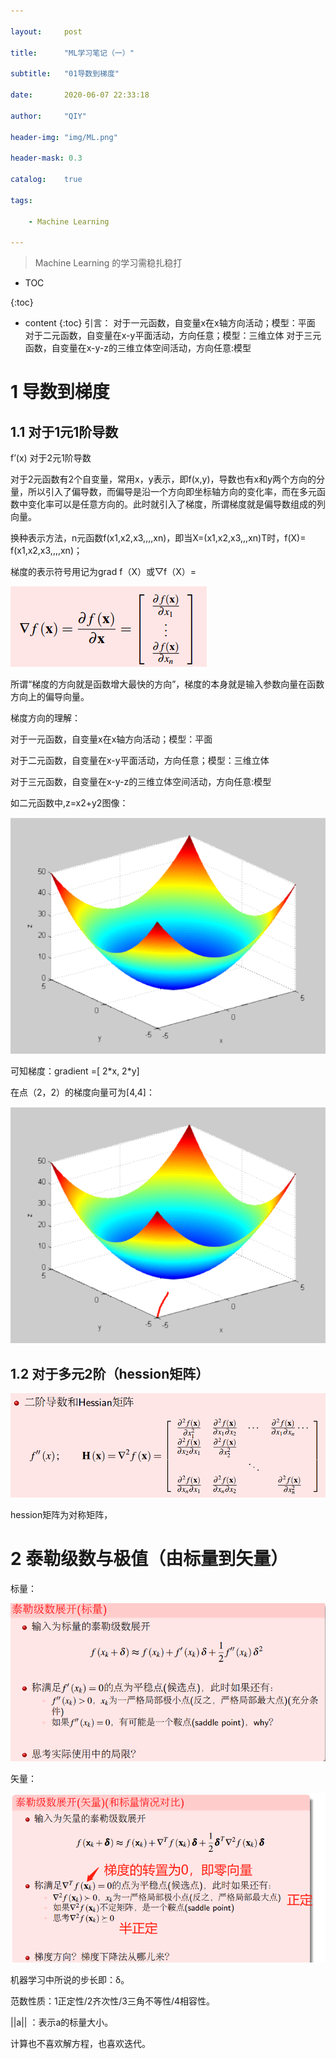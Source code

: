 ```yaml
---

layout:     post

title:      "ML学习笔记（一）"

subtitle:   "01导数到梯度"

date:       2020-06-07 22:33:18

author:     "QIY"

header-img: "img/ML.png"

header-mask: 0.3 

catalog:    true

tags:

    - Machine Learning

---
```






> Machine Learning 的学习需稳扎稳打



* TOC

{:toc}



* content
{:toc}
引言：
对于一元函数，自变量x在x轴方向活动；模型：平面
对于二元函数，自变量在x-y平面活动，方向任意；模型：三维立体
对于三元函数，自变量在x-y-z的三维立体空间活动，方向任意:模型


# 1 导数到梯度 #
## 1.1 对于1元1阶导数 ##
f’(x)
对于2元1阶导数

对于2元函数有2个自变量，常用x，y表示，即f(x,y)，导数也有x和y两个方向的分量，所以引入了偏导数，而偏导是沿一个方向即坐标轴方向的变化率，而在多元函数中变化率可以是任意方向的。此时就引入了梯度，所谓梯度就是偏导数组成的列向量。

换种表示方法，n元函数f(x1,x2,x3,,,,xn)，即当X=(x1,x2,x3,,,xn)T时，f(X)=
f(x1,x2,x3,,,,xn)；

梯度的表示符号用记为grad f（X）或▽f（X）=

![](https://raw.githubusercontent.com/iqiy/Mat-Lib/master/c71e026d79b955ecd2a14b78c4591afd.png)

所谓“梯度的方向就是函数增大最快的方向”，梯度的本身就是输入参数向量在函数方向上的偏导向量。

梯度方向的理解：

对于一元函数，自变量x在x轴方向活动；模型：平面

对于二元函数，自变量在x-y平面活动，方向任意；模型：三维立体

对于三元函数，自变量在x-y-z的三维立体空间活动，方向任意:模型

如二元函数中,z=x2+y2图像：

![](https://raw.githubusercontent.com/iqiy/Mat-Lib/master/22d069edf826390aa883d784f56593fd.png)

可知梯度：gradient =[ 2\*x, 2\*y]

在点（2，2）的梯度向量可为[4,4]：

![](https://raw.githubusercontent.com/iqiy/Mat-Lib/master/758a924a6b37eb74fed632ced0ffc52b.png)

## 1.2 对于多元2阶（hession矩阵） ##

![](https://raw.githubusercontent.com/iqiy/Mat-Lib/master/e7c4335c636fe2f331babe2b9c6a1692.png)

hession矩阵为对称矩阵，

# 2 泰勒级数与极值（由标量到矢量） #

标量：

![](https://raw.githubusercontent.com/iqiy/Mat-Lib/master/5a5e556a034000616af1054400bdce6c.png)

矢量：

![](https://raw.githubusercontent.com/iqiy/Mat-Lib/master/ff2cea0dc75d0cfa47e1f11de88a8a1c.png)

机器学习中所说的步长即：δ。

范数性质：1正定性/2齐次性/3三角不等性/4相容性。

\|\|a\|\| ：表示a的标量大小。

计算也不喜欢解方程，也喜欢迭代。
